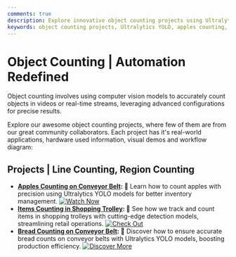 ```yaml
---
comments: true
description: Explore innovative object counting projects using Ultralytics YOLO models, including apples, bread, and items in shopping trolleys. Discover real-world applications, hardware details, and visual demonstrations for streamlined automation.
keywords: object counting projects, Ultralytics YOLO, apples counting, bread counting, shopping trolley items, inventory management, conveyor belt automation, computer vision, AI object counting
---
```


# Object Counting | Automation Redefined

Object counting involves using computer vision models to accurately count objects in videos or real-time streams, leveraging advanced configurations for precise results.

Explore our awesome object counting projects, where few of them are from our great community collaborators. Each project has it's real-world applications, hardware used information, visual demos and workflow diagram:

## Projects | Line Counting, Region Counting

- **[Apples Counting on Conveyor Belt](apple-counting.md): 🍎** Learn how to count apples with precision using Ultralytics YOLO models for better inventory management. [![Watch Now](https://img.shields.io/badge/Watch-Demo-blue?style=flat-square "Watch the Demo Video")](https://youtu.be/g5Onls24Djg)
- **[Items Counting in Shopping Trolley](items-counting.md): 🛒** See how we track and count items in shopping trolleys with cutting-edge detection models, streamlining retail operations. [![Check Out](https://img.shields.io/badge/Watch-Demo-blue?style=flat-square "Watch the Demo Video")](https://youtu.be/eoOkYDJIDHo)
- **[Bread Counting on Conveyor Belt](bread-counting.md): 🍞** Discover how to ensure accurate bread counts on conveyor belts with Ultralytics YOLO models, boosting production efficiency. [![Discover More](https://img.shields.io/badge/Watch-Demo-blue?style=flat-square "Watch the Demo Video")](https://youtu.be/1qyxTP2U_Ow)
